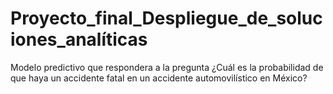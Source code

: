 # Proyecto_final_Despliegue_de_soluciones_analíticas
Modelo predictivo que respondera a la pregunta ¿Cuál es la probabilidad de que haya un accidente fatal en un accidente automovilístico en México? 
